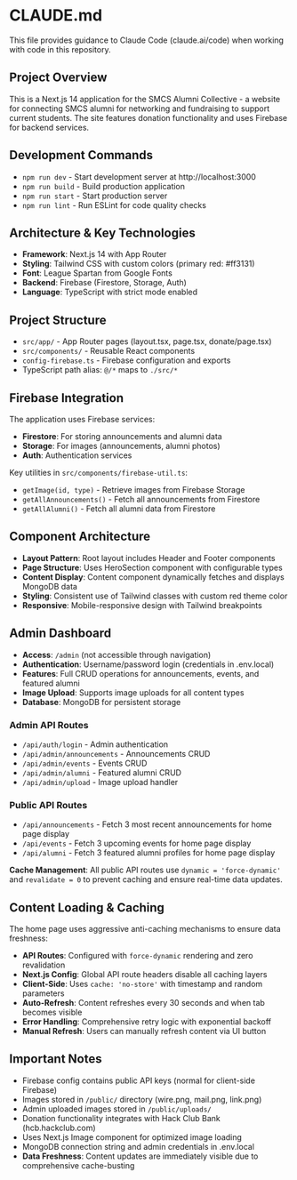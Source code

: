 # CLAUDE.md

This file provides guidance to Claude Code (claude.ai/code) when working with code in this repository.

## Project Overview

This is a Next.js 14 application for the SMCS Alumni Collective - a website for connecting SMCS alumni for networking and fundraising to support current students. The site features donation functionality and uses Firebase for backend services.

## Development Commands

- `npm run dev` - Start development server at http://localhost:3000
- `npm run build` - Build production application 
- `npm run start` - Start production server
- `npm run lint` - Run ESLint for code quality checks

## Architecture & Key Technologies

- **Framework**: Next.js 14 with App Router
- **Styling**: Tailwind CSS with custom colors (primary red: #ff3131)
- **Font**: League Spartan from Google Fonts
- **Backend**: Firebase (Firestore, Storage, Auth)
- **Language**: TypeScript with strict mode enabled

## Project Structure

- `src/app/` - App Router pages (layout.tsx, page.tsx, donate/page.tsx)
- `src/components/` - Reusable React components
- `config-firebase.ts` - Firebase configuration and exports
- TypeScript path alias: `@/*` maps to `./src/*`

## Firebase Integration

The application uses Firebase services:
- **Firestore**: For storing announcements and alumni data
- **Storage**: For images (announcements, alumni photos)
- **Auth**: Authentication services

Key utilities in `src/components/firebase-util.ts`:
- `getImage(id, type)` - Retrieve images from Firebase Storage
- `getAllAnnouncements()` - Fetch all announcements from Firestore
- `getAllAlumni()` - Fetch all alumni data from Firestore

## Component Architecture

- **Layout Pattern**: Root layout includes Header and Footer components
- **Page Structure**: Uses HeroSection component with configurable types
- **Content Display**: Content component dynamically fetches and displays MongoDB data
- **Styling**: Consistent use of Tailwind classes with custom red theme color
- **Responsive**: Mobile-responsive design with Tailwind breakpoints

## Admin Dashboard

- **Access**: `/admin` (not accessible through navigation)
- **Authentication**: Username/password login (credentials in .env.local)
- **Features**: Full CRUD operations for announcements, events, and featured alumni
- **Image Upload**: Supports image uploads for all content types
- **Database**: MongoDB for persistent storage

### Admin API Routes
- `/api/auth/login` - Admin authentication
- `/api/admin/announcements` - Announcements CRUD
- `/api/admin/events` - Events CRUD
- `/api/admin/alumni` - Featured alumni CRUD
- `/api/admin/upload` - Image upload handler

### Public API Routes
- `/api/announcements` - Fetch 3 most recent announcements for home page display
- `/api/events` - Fetch 3 upcoming events for home page display
- `/api/alumni` - Fetch 3 featured alumni profiles for home page display

**Cache Management**: All public API routes use `dynamic = 'force-dynamic'` and `revalidate = 0` to prevent caching and ensure real-time data updates.

## Content Loading & Caching

The home page uses aggressive anti-caching mechanisms to ensure data freshness:

- **API Routes**: Configured with `force-dynamic` rendering and zero revalidation
- **Next.js Config**: Global API route headers disable all caching layers
- **Client-Side**: Uses `cache: 'no-store'` with timestamp and random parameters
- **Auto-Refresh**: Content refreshes every 30 seconds and when tab becomes visible
- **Error Handling**: Comprehensive retry logic with exponential backoff
- **Manual Refresh**: Users can manually refresh content via UI button

## Important Notes

- Firebase config contains public API keys (normal for client-side Firebase)
- Images stored in `/public/` directory (wire.png, mail.png, link.png)
- Admin uploaded images stored in `/public/uploads/`
- Donation functionality integrates with Hack Club Bank (hcb.hackclub.com)
- Uses Next.js Image component for optimized image loading
- MongoDB connection string and admin credentials in .env.local
- **Data Freshness**: Content updates are immediately visible due to comprehensive cache-busting